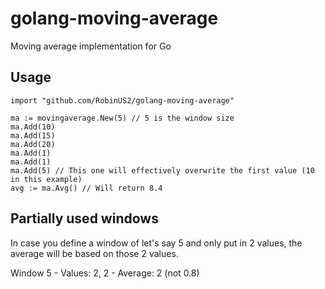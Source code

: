 # golang-moving-average
Moving average implementation for Go

## Usage 
```
import "github.com/RobinUS2/golang-moving-average"

ma := movingaverage.New(5) // 5 is the window size
ma.Add(10)
ma.Add(15)
ma.Add(20)
ma.Add(1)
ma.Add(1)
ma.Add(5) // This one will effectively overwrite the first value (10 in this example)
avg := ma.Avg() // Will return 8.4
```

## Partially used windows
In case you define a window of let's say 5 and only put in 2 values, the average will be based on those 2 values.

Window 5 - Values: 2, 2  - Average: 2 (not 0.8)
